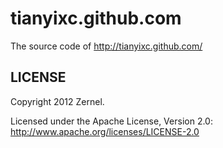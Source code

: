 tianyixc.github.com
======

The source code of http://tianyixc.github.com/

LICENSE
------------

Copyright 2012 Zernel.

Licensed under the Apache License, Version 2.0:
http://www.apache.org/licenses/LICENSE-2.0
